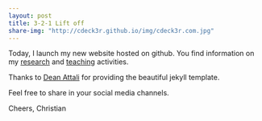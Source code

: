 ```yaml
---
layout: post
title: 3-2-1 Lift off
share-img: "http://cdeck3r.github.io/img/cdeck3r.com.jpg"
---
```


Today, I launch my new website hosted on github. 
You find information on my [research](research/research.md) and [teaching](teaching/teaching.md) activities.

Thanks to [Dean Attali](http://deanattali.com/) for providing the beautiful jekyll template.

Feel free to share in your social media channels.

Cheers,
Christian
